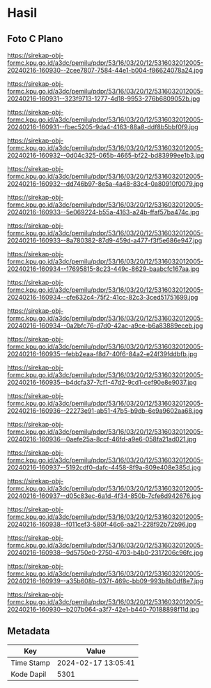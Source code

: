 # Hasil

## Foto C Plano

https://sirekap-obj-formc.kpu.go.id/a3dc/pemilu/pdpr/53/16/03/20/12/5316032012005-20240216-160930--2cee7807-7584-44e1-b004-f86624078a24.jpg

https://sirekap-obj-formc.kpu.go.id/a3dc/pemilu/pdpr/53/16/03/20/12/5316032012005-20240216-160931--323f9713-1277-4d18-9953-276b6809052b.jpg

https://sirekap-obj-formc.kpu.go.id/a3dc/pemilu/pdpr/53/16/03/20/12/5316032012005-20240216-160931--fbec5205-9da4-4163-88a8-ddf8b5bbf0f9.jpg

https://sirekap-obj-formc.kpu.go.id/a3dc/pemilu/pdpr/53/16/03/20/12/5316032012005-20240216-160932--0d04c325-065b-4665-bf22-bd83999ee1b3.jpg

https://sirekap-obj-formc.kpu.go.id/a3dc/pemilu/pdpr/53/16/03/20/12/5316032012005-20240216-160932--dd746b97-8e5a-4a48-83c4-0a80910f0079.jpg

https://sirekap-obj-formc.kpu.go.id/a3dc/pemilu/pdpr/53/16/03/20/12/5316032012005-20240216-160933--5e069224-b55a-4163-a24b-ffaf57ba474c.jpg

https://sirekap-obj-formc.kpu.go.id/a3dc/pemilu/pdpr/53/16/03/20/12/5316032012005-20240216-160933--8a780382-87d9-459d-a477-f3f5e686e947.jpg

https://sirekap-obj-formc.kpu.go.id/a3dc/pemilu/pdpr/53/16/03/20/12/5316032012005-20240216-160934--17695815-8c23-449c-8629-baabcfc167aa.jpg

https://sirekap-obj-formc.kpu.go.id/a3dc/pemilu/pdpr/53/16/03/20/12/5316032012005-20240216-160934--cfe632c4-75f2-41cc-82c3-3ced51751699.jpg

https://sirekap-obj-formc.kpu.go.id/a3dc/pemilu/pdpr/53/16/03/20/12/5316032012005-20240216-160934--0a2bfc76-d7d0-42ac-a9ce-b6a83889eceb.jpg

https://sirekap-obj-formc.kpu.go.id/a3dc/pemilu/pdpr/53/16/03/20/12/5316032012005-20240216-160935--febb2eaa-f8d7-40f6-84a2-e24f39fddbfb.jpg

https://sirekap-obj-formc.kpu.go.id/a3dc/pemilu/pdpr/53/16/03/20/12/5316032012005-20240216-160935--b4dcfa37-7cf1-47d2-9cd1-cef90e8e9037.jpg

https://sirekap-obj-formc.kpu.go.id/a3dc/pemilu/pdpr/53/16/03/20/12/5316032012005-20240216-160936--22273e91-ab51-47b5-b9db-6e9a9602aa68.jpg

https://sirekap-obj-formc.kpu.go.id/a3dc/pemilu/pdpr/53/16/03/20/12/5316032012005-20240216-160936--0aefe25a-8ccf-46fd-a9e6-058fa21ad021.jpg

https://sirekap-obj-formc.kpu.go.id/a3dc/pemilu/pdpr/53/16/03/20/12/5316032012005-20240216-160937--5192cdf0-dafc-4458-8f9a-809e408e385d.jpg

https://sirekap-obj-formc.kpu.go.id/a3dc/pemilu/pdpr/53/16/03/20/12/5316032012005-20240216-160937--d05c83ec-6a1d-4f34-850b-7cfe6d942676.jpg

https://sirekap-obj-formc.kpu.go.id/a3dc/pemilu/pdpr/53/16/03/20/12/5316032012005-20240216-160938--f011cef3-580f-46c6-aa21-228f92b72b96.jpg

https://sirekap-obj-formc.kpu.go.id/a3dc/pemilu/pdpr/53/16/03/20/12/5316032012005-20240216-160938--9d5750e0-2750-4703-b4b0-2317206c96fc.jpg

https://sirekap-obj-formc.kpu.go.id/a3dc/pemilu/pdpr/53/16/03/20/12/5316032012005-20240216-160939--a35b608b-037f-469c-bb09-993b8b0df8e7.jpg

https://sirekap-obj-formc.kpu.go.id/a3dc/pemilu/pdpr/53/16/03/20/12/5316032012005-20240216-160930--b207b064-a3f7-42e1-b440-70188898f11d.jpg


## Metadata

| Key        | Value               |
| ---------- | ------------------- |
| Time Stamp | 2024-02-17 13:05:41 |
| Kode Dapil | 5301                |



